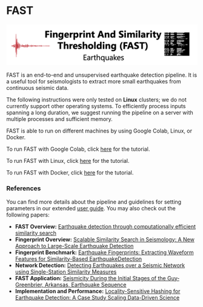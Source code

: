 # FAST  

![fast_index](docs/img/fast_index_page.png)  

FAST is an end-to-end and unsupervised earthquake detection pipeline. It is a useful tool for seismologists to extract more small earthquakes from continuous seismic data.  

The following instructions were only tested on **Linux** clusters; we do not currently support other operating systems. To efficiently process inputs spanning a long duration, we suggest running the pipeline on a server with multiple processes and sufficient memory.  

FAST is able to run on different machines by using Google Colab, Linux, or Docker.  

To run FAST with Google Colab, click [here](https://ttapparo.github.io/FAST/setup_colab/) for the tutorial.  

To run FAST with Linux, click [here](https://ttapparo.github.io/FAST/setup_linux/) for the tutorial.  

To run FAST with Docker, click [here](https://ttapparo.github.io/FAST/setup_docker/) for the tutorial.  

### References
You can find more details about the pipeline and guidelines for setting parameters in our extended [user guide](https://github.com/stanford-futuredata/quake/blob/master/FAST_userguide_v0.pdf). You may also check out the following papers:
+ **FAST Overview:** [Earthquake detection through computationally efficient similarity search](http://advances.sciencemag.org/content/1/11/e1501057)
+ **Fingerprint Overview:** [Scalable Similarity Search in Seismology: A New Approach to Large-Scale Earthquake Detection](https://link.springer.com/chapter/10.1007/978-3-319-46759-7_23)
+ **Fingerprint Benchmark:** [Earthquake Fingerprints: Extracting Waveform Features for Similarity-Based EarthquakeDetection](https://rdcu.be/8PqQ)
+ **Network Detection:** [Detecting Earthquakes over a Seismic Network using Single-Station Similarity Measures](https://doi.org/10.1093/gji/ggy100)
+ **FAST Application:** [Seismicity During the Initial Stages of the Guy‐Greenbrier, Arkansas, Earthquake Sequence](https://doi.org/10.1002/2017JB014946)
+ **Implementation and Performance:** [Locality-Sensitive Hashing for Earthquake Detection: A Case Study Scaling Data-Driven Science](http://www.vldb.org/pvldb/vol11/p1674-rong.pdf)
